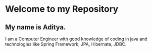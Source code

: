 # Welcome to my Repository
## My name is Aditya.

I am a Computer Engineer with good knowledge of coding in java and technologies like Spring Framework, JPA, Hibernate, JDBC.
